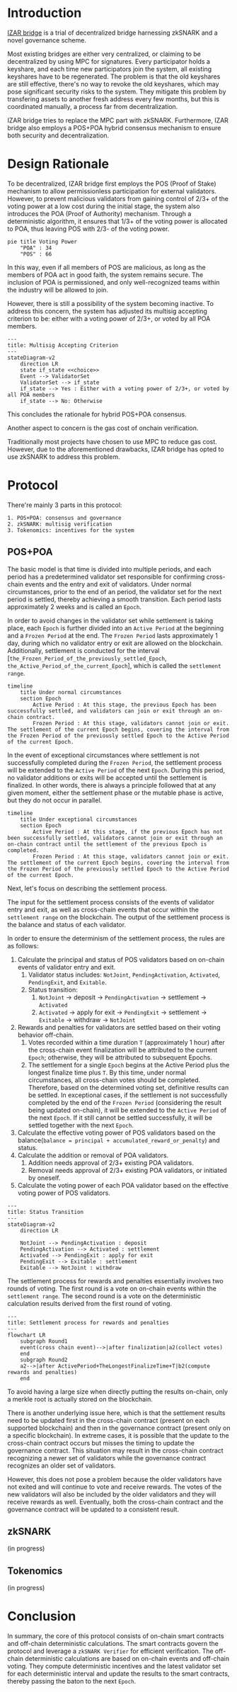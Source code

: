 # Introduction

[IZAR bridge](https://izar.xyz/) is a trial of decentralized bridge harnessing zkSNARK and a novel governance scheme. 

Most existing bridges are either very centralized, or claiming to be decentralized by using MPC for signatures. Every participator holds a keyshare, and each time new participators join the system, all existing keyshares have to be regenerated. The problem is that the old keyshares are still effective, there's no way to revoke the old keyshares, which may pose significant security risks to the system. They mitigate this problem by transfering assets to another fresh address every few months, but this is coordinated manually, a process far from decentralization.

IZAR bridge tries to replace the MPC part with zkSNARK. Furthermore, IZAR bridge also employs a POS+POA hybrid consensus mechanism to ensure both security and decentralization.

# Design Rationale

To be decentralized, IZAR bridge first employs the POS (Proof of Stake) mechanism to allow permissionless participation for external validators. However, to prevent malicious validators from gaining control of 2/3+ of the voting power at a low cost during the initial stage, the system also introduces the POA (Proof of Authority) mechanism. Through a deterministic algorithm, it ensures that 1/3+ of the voting power is allocated to POA, thus leaving POS with 2/3- of the voting power.

```mermaid
pie title Voting Power
    "POA" : 34
    "POS" : 66
```

In this way, even if all members of POS are malicious, as long as the members of POA act in good faith, the system remains secure. The inclusion of POA is permissioned, and only well-recognized teams within the industry will be allowed to join.

However, there is still a possibility of the system becoming inactive. To address this concern, the system has adjusted its multisig accepting criterion to be: either with a voting power of 2/3+, or voted by all POA members.


```mermaid
---
title: Multisig Accepting Criterion
---
stateDiagram-v2
    direction LR
    state if_state <<choice>>
    Event --> ValidatorSet
    ValidatorSet --> if_state
    if_state --> Yes : Either with a voting power of 2/3+, or voted by all POA members
    if_state --> No: Otherwise
```

This concludes the rationale for hybrid POS+POA consensus.

Another aspect to concern is the gas cost of onchain verification. 

Traditionally most projects have chosen to use MPC to reduce gas cost. However, due to the aforementioned drawbacks, IZAR bridge has opted to use zkSNARK to address this problem.

# Protocol

There're mainly 3 parts in this protocol:

    1. POS+POA: consensus and governance
    2. zkSNARK: multisig verification
    3. Tokenomics: incentives for the system 

## POS+POA

The basic model is that time is divided into multiple periods, and each period has a predetermined validator set responsible for confirming cross-chain events and the entry and exit of validators. Under normal circumstances, prior to the end of an period, the validator set for the next period is settled, thereby achieving a smooth transition. Each period lasts approximately 2 weeks and is called an `Epoch`. 

In order to avoid changes in the validator set while settlement is taking place, each `Epoch` is further divided into an `Active Period` at the beginning and a `Frozen Period` at the end. The `Frozen Period` lasts approximately 1 day, during which no validator entry or exit are allowed on the blockchain. Additionally, settlement is conducted for the interval [`the_Frozen_Period_of_the_previously_settled_Epoch`, `the_Active_Period_of_the_current_Epoch`], which is called the `settlement range`.


```mermaid
timeline
    title Under normal circumstances
    section Epoch
        Active Period : At this stage, the previous Epoch has been successfully settled, and validators can join or exit through an on-chain contract.
        Frozen Period : At this stage, validators cannot join or exit. The settlement of the current Epoch begins, covering the interval from the Frozen Period of the previously settled Epoch to the Active Period of the current Epoch.
```

In the event of exceptional circumstances where settlement is not successfully completed during the `Frozen Period`, the settlement process will be extended to the `Active Period` of the next `Epoch`. During this period, no validator additions or exits will be accepted until the settlement is finalized. In other words, there is always a principle followed that at any given moment, either the settlement phase or the mutable phase is active, but they do not occur in parallel.

```mermaid
timeline
    title Under exceptional circumstances
    section Epoch
        Active Period : At this stage, if the previous Epoch has not been successfully settled, validators cannot join or exit through an on-chain contract until the settlement of the previous Epoch is completed.
        Frozen Period : At this stage, validators cannot join or exit. The settlement of the current Epoch begins, covering the interval from the Frozen Period of the previously settled Epoch to the Active Period of the current Epoch.
```

Next, let's focus on describing the settlement process.

The input for the settlement process consists of the events of validator entry and exit, as well as cross-chain events that occur within the `settlement range` on the blockchain. 
The output of the settlement process is the balance and status of each validator.

In order to ensure the determinism of the settlement process, the rules are as follows:

1. Calculate the principal and status of POS validators based on on-chain events of validator entry and exit.
    1. Validator status includes: `NotJoint`, `PendingActivation`, `Activated`, `PendingExit`, and `Exitable`.
    2. Status transition:
        1. `NotJoint` → deposit → `PendingActivation` → settlement → `Activated`
        2. `Activated` → apply for exit → `PendingExit` → settlement → `Exitable` → withdraw → `NotJoint`
2. Rewards and penalties for validators are settled based on their voting behavior off-chain.
    1. Votes recorded within a time duration `T` (approximately 1 hour) after the cross-chain event finalization will be attributed to the current `Epoch`; otherwise, they will be attributed to subsequent Epochs.
    2. The settlement for a single `Epoch` begins at the Active Period plus the longest finalize time plus `T`. By this time, under normal circumstances, all cross-chain votes should be completed. Therefore, based on the determined voting set, definitive results can be settled. In exceptional cases, if the settlement is not successfully completed by the end of the `Frozen Period` (considering the result being updated on-chain), it will be extended to the `Active Period` of the next `Epoch`. If it still cannot be settled successfully, it will be settled together with the next `Epoch`.
3. Calculate the effective voting power of POS validators based on the balance(`balance = principal + accumulated_reward_or_penalty`) and status.
4. Calculate the addition or removal of POA validators.
    1. Addition needs approval of 2/3+ existing POA validators.
    2. Removal needs approval of 2/3+ existing POA validators, or initiated by oneself.
5. Calculate the voting power of each POA validator based on the effective voting power of POS validators. 

```mermaid
---
title: Status Transition
---
stateDiagram-v2
    direction LR
    
    NotJoint --> PendingActivation : deposit
    PendingActivation --> Activated : settlement
    Activated --> PendingExit : apply for exit
    PendingExit --> Exitable : settlement
    Exitable --> NotJoint : withdraw
```



The settlement process for rewards and penalties essentially involves two rounds of voting. The first round is a vote on on-chain events within the `settlement range`. The second round is a vote on the deterministic calculation results derived from the first round of voting.

```mermaid
---
title: Settlement process for rewards and penalties
---
flowchart LR
    subgraph Round1
    event(cross chain event)-->|after finalization|a2(collect votes)
    end
    subgraph Round2
    a2-->|after ActivePeriod+TheLongestFinalizeTime+T|b2(compute rewards and penalties)
    end
```    

To avoid having a large size when directly putting the results on-chain, only a merkle root is actually stored on the blockchain.

There is another underlying issue here, which is that the settlement results need to be updated first in the cross-chain contract (present on each supported blockchain) and then in the governance contract (present only on a specific blockchain). In extreme cases, it is possible that the update to the cross-chain contract occurs but misses the timing to update the governance contract. This situation may result in the cross-chain contract recognizing a newer set of validators while the governance contract recognizes an older set of validators.

However, this does not pose a problem because the older validators have not exited and will continue to vote and receive rewards. The votes of the new validators will also be included by the older validators and they will receive rewards as well. Eventually, both the cross-chain contract and the governance contract will be updated to a consistent result.

## zkSNARK
(in progress)

## Tokenomics

(in progress)

# Conclusion

In summary, the core of this protocol consists of on-chain smart contracts and off-chain deterministic calculations. The smart contracts govern the protocol and leverage a `zkSNARK Verifier` for efficient verification. The off-chain deterministic calculations are based on on-chain events and off-chain voting. They compute deterministic incentives and the latest validator set for each deterministic interval and update the results to the smart contracts, thereby passing the baton to the next `Epoch`.